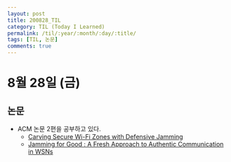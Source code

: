```yaml
---
layout: post
title: 200828_TIL
category: TIL (Today I Learned)
permalink: /til/:year/:month/:day/:title/
tags: [TIL, 논문]
comments: true
---
```

# 8월 28일 (금)

## 논문
- ACM 논문 2편을 공부하고 있다.
  - [Carving Secure Wi-Fi Zones with Defensive Jamming](https://dl.acm.org/doi/abs/10.1145/2414456.2414487)
  - [Jamming for Good : A Fresh Approach to Authentic Communication in WSNs](https://dl.acm.org/doi/abs/10.1145/1514274.1514298)
